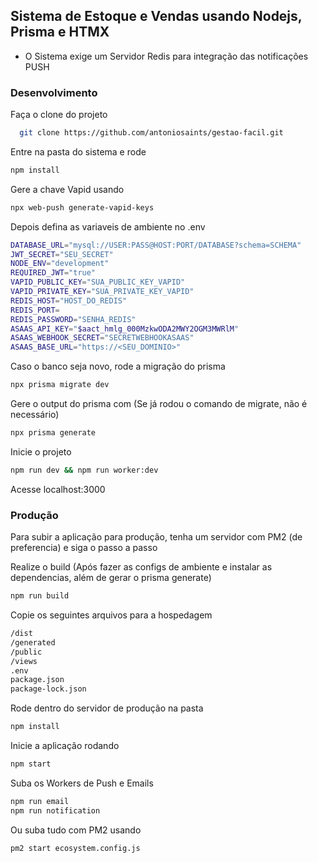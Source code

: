 ## Sistema de Estoque e Vendas usando Nodejs, Prisma e HTMX
  * O Sistema exige um Servidor Redis para integração das notificações PUSH

### Desenvolvimento

Faça o clone do projeto
```bash
  git clone https://github.com/antoniosaints/gestao-facil.git
```

Entre na pasta do sistema e rode
```bash
npm install
```

Gere a chave Vapid usando 
```bash
npx web-push generate-vapid-keys
```

Depois defina as variaveis de ambiente no .env 
```bash
DATABASE_URL="mysql://USER:PASS@HOST:PORT/DATABASE?schema=SCHEMA"
JWT_SECRET="SEU_SECRET"
NODE_ENV="development"
REQUIRED_JWT="true"
VAPID_PUBLIC_KEY="SUA_PUBLIC_KEY_VAPID"
VAPID_PRIVATE_KEY="SUA_PRIVATE_KEY_VAPID"
REDIS_HOST="HOST_DO_REDIS"
REDIS_PORT=
REDIS_PASSWORD="SENHA_REDIS"
ASAAS_API_KEY="$aact_hmlg_000MzkwODA2MWY2OGM3MWRlM"
ASAAS_WEBHOOK_SECRET="SECRETWEBHOOKASAAS"
ASAAS_BASE_URL="https://<SEU_DOMINIO>"
```

Caso o banco seja novo, rode a migração do prisma
```bash
npx prisma migrate dev
```

Gere o output do prisma com (Se já rodou o comando de migrate, não é necessário)
```bash
npx prisma generate
```

Inicie o projeto

```bash
npm run dev && npm run worker:dev
```

Acesse localhost:3000

### Produção

Para subir a aplicação para produção, tenha um servidor com PM2 (de preferencia) e siga o passo a passo

Realize o build (Após fazer as configs de ambiente e instalar as dependencias, além de gerar o prisma generate)

```bash
npm run build
```

Copie os seguintes arquivos para a hospedagem
```bash
/dist
/generated
/public
/views
.env
package.json
package-lock.json
```

Rode dentro do servidor de produção na pasta
```bash
npm install
```
Inicie a aplicação rodando
```bash
npm start
```

Suba os Workers de Push e Emails
```bash
npm run email
npm run notification
```

Ou suba tudo com PM2 usando 
```bash
pm2 start ecosystem.config.js
```